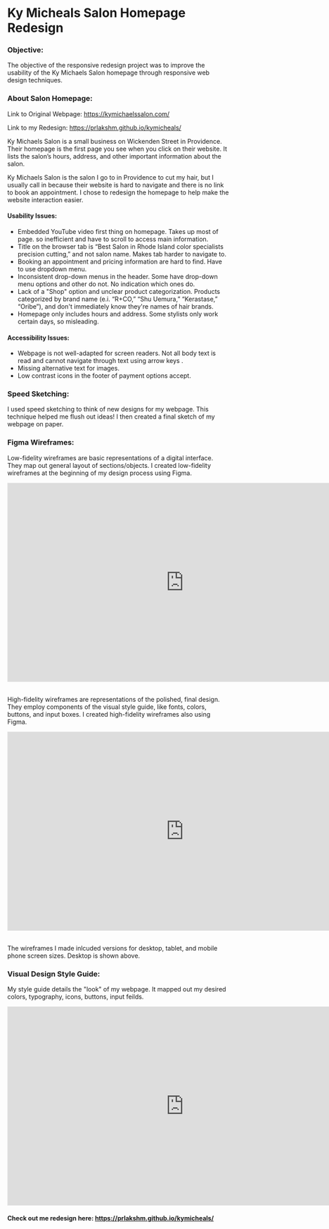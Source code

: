 # Ky Micheals Salon Homepage Redesign


### Objective:
The objective of the responsive redesign project was to improve the usability of the Ky Michaels Salon homepage through responsive web design techniques.

### About Salon Homepage:
Link to Original Webpage:
https://kymichaelssalon.com/

Link to my Redesign:
https://prlakshm.github.io/kymicheals/

Ky Michaels Salon is a small business on Wickenden Street in Providence. Their homepage is the first page you see when you click on their website. It lists the salon’s hours, address, and other important information about the salon.

Ky Michaels Salon is the salon I go to in Providence to cut my hair, but I usually call in because their website is hard to navigate and there is no link to book an appointment. I chose to redesign the homepage to help make the website interaction easier.

#### Usability Issues:
- Embedded YouTube video first thing on homepage. Takes up most of page. so inefficient and have to scroll to access main information.
- Title on the browser tab is “Best Salon in Rhode Island color specialists precision cutting,” and not salon name. Makes tab harder to navigate to.
- Booking an appointment and pricing information are hard to find. Have to use dropdown menu.
- Inconsistent drop-down menus in the header. Some have drop-down menu options and other do not. No indication which ones do.
- Lack of a "Shop" option and unclear product categorization. Products categorized by brand name (e.i. “R+CO,” “Shu Uemura,” “Kerastase,” “Oribe”), and don't immediately know they're names of hair brands.
- Homepage only includes hours and address. Some stylists only work certain days, so misleading.

#### Accessibility Issues:
- Webpage is not well-adapted for screen readers. Not all body text is read and cannot navigate through text using arrow keys .
- Missing alternative text for images.
- Low contrast icons in the footer of payment options accept.


### Speed Sketching:
I used speed sketching to think of new designs for my webpage. This technique helped me flush out ideas! I then created a final sketch of my webpage on paper.


### Figma Wireframes:
Low-fidelity wireframes are basic representations of a digital interface. They map out general layout of sections/objects. I created low-fidelity wireframes at the beginning of my design process using Figma.

<iframe style="border: 1px solid rgba(0, 0, 0, 0.1);" width="800" height="450" src="https://www.figma.com/embed?embed_host=share&url=https%3A%2F%2Fwww.figma.com%2Ffile%2F6T31bUMoa3eUeC1dS5kesr%2FKy-Michaels-Salon-Low-fi-Wireframes%3Ftype%3Ddesign%26node-id%3D866172%253A448%26mode%3Ddesign%26t%3D38qjxHD8jYnT41Dk-1" allowfullscreen></iframe>

\
High-fidelity wireframes are representations of the polished, final design. They employ components of the visual style guide, like fonts, colors, buttons, and input boxes. I created  high-fidelity wireframes also using Figma.
<iframe style="border: 1px solid rgba(0, 0, 0, 0.1);" width="800" height="450" src="https://www.figma.com/embed?embed_host=share&url=https%3A%2F%2Fwww.figma.com%2Ffile%2FOZowqnp11BKtcbDdaOVkpK%2FKy-Michaels-Salon-High-fi-Wireframes%3Ftype%3Ddesign%26mode%3Ddesign%26t%3DEQjCd4yVjlotNkUj-1" allowfullscreen></iframe>

\
The wireframes I made inlcuded versions for desktop, tablet, and mobile phone screen sizes. Desktop is shown above. 

### Visual Design Style Guide:
My style guide details the "look" of my webpage. It mapped out my desired colors, typography, icons, buttons, input feilds.

<iframe style="border: 1px solid rgba(0, 0, 0, 0.1);" width="800" height="450" src="https://www.figma.com/embed?embed_host=share&url=https%3A%2F%2Fwww.figma.com%2Ffile%2F5Yh2tTQmwG9qobd1fHdYz8%2FKy-Michaels-Salon-Custom-Style-Guide%3Ftype%3Ddesign%26node-id%3D0%253A1%26mode%3Ddesign%26t%3DEQjCd4yVjlotNkUj-1" allowfullscreen></iframe>


#### Check out me redesign here: https://prlakshm.github.io/kymicheals/

